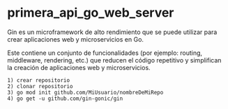 # primera_api_go_web_server

 
Gin es un microframework de alto rendimiento que se puede utilizar para crear aplicaciones web y microservicios en Go.

Este contiene un conjunto de funcionalidades (por ejemplo: routing, middleware, rendering, etc.) que reducen el código repetitivo y simplifican la creación de aplicaciones web y microservicios. 

    1) crear repositorio
    2) clonar repositorio
    3) go mod init github.com/MiUsuario/nombreDeMiRepo
    4) go get -u github.com/gin-gonic/gin



